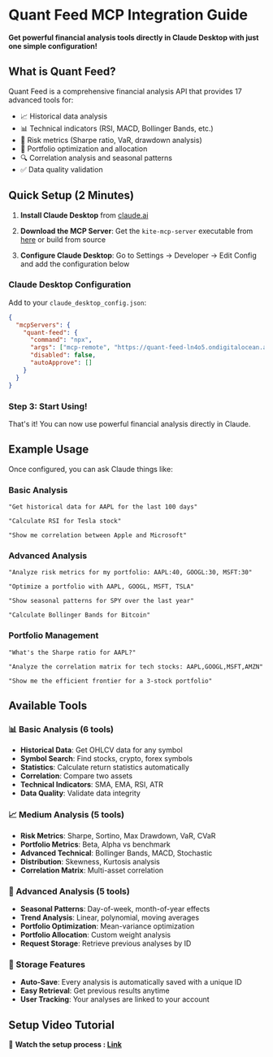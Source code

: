 # Quant Feed MCP Integration Guide

**Get powerful financial analysis tools directly in Claude Desktop with just one simple configuration!**

## What is Quant Feed?

Quant Feed is a comprehensive financial analysis API that provides 17 advanced tools for:

- 📈 Historical data analysis
- 📊 Technical indicators (RSI, MACD, Bollinger Bands, etc.)
- 🎯 Risk metrics (Sharpe ratio, VaR, drawdown analysis)
- 💼 Portfolio optimization and allocation
- 🔍 Correlation analysis and seasonal patterns
- ✅ Data quality validation

## Quick Setup (2 Minutes)

1. **Install Claude Desktop** from [claude.ai](https://claude.ai/download)

2. **Download the MCP Server**: Get the `kite-mcp-server` executable from [here](https://github.com/souvik131/kite-go-library/raw/refs/heads/main/kite-mcp-server) or build from source

3. **Configure Claude Desktop**: Go to Settings → Developer → Edit Config and add the configuration below

### Claude Desktop Configuration

Add to your `claude_desktop_config.json`:

```json
{
  "mcpServers": {
    "quant-feed": {
      "command": "npx",
      "args": ["mcp-remote", "https://quant-feed-ln4o5.ondigitalocean.app/sse"],
      "disabled": false,
      "autoApprove": []
    }
  }
}
```

### Step 3: Start Using!

That's it! You can now use powerful financial analysis directly in Claude.

## Example Usage

Once configured, you can ask Claude things like:

### Basic Analysis

```
"Get historical data for AAPL for the last 100 days"

"Calculate RSI for Tesla stock"

"Show me correlation between Apple and Microsoft"
```

### Advanced Analysis

```
"Analyze risk metrics for my portfolio: AAPL:40, GOOGL:30, MSFT:30"

"Optimize a portfolio with AAPL, GOOGL, MSFT, TSLA"

"Show seasonal patterns for SPY over the last year"

"Calculate Bollinger Bands for Bitcoin"
```

### Portfolio Management

```
"What's the Sharpe ratio for AAPL?"

"Analyze the correlation matrix for tech stocks: AAPL,GOOGL,MSFT,AMZN"

"Show me the efficient frontier for a 3-stock portfolio"
```

## Available Tools

### 📊 Basic Analysis (6 tools)

- **Historical Data**: Get OHLCV data for any symbol
- **Symbol Search**: Find stocks, crypto, forex symbols
- **Statistics**: Calculate return statistics automatically
- **Correlation**: Compare two assets
- **Technical Indicators**: SMA, EMA, RSI, ATR
- **Data Quality**: Validate data integrity

### 📈 Medium Analysis (5 tools)

- **Risk Metrics**: Sharpe, Sortino, Max Drawdown, VaR, CVaR
- **Portfolio Metrics**: Beta, Alpha vs benchmark
- **Advanced Technical**: Bollinger Bands, MACD, Stochastic
- **Distribution**: Skewness, Kurtosis analysis
- **Correlation Matrix**: Multi-asset correlation

### 🎯 Advanced Analysis (5 tools)

- **Seasonal Patterns**: Day-of-week, month-of-year effects
- **Trend Analysis**: Linear, polynomial, moving averages
- **Portfolio Optimization**: Mean-variance optimization
- **Portfolio Allocation**: Custom weight analysis
- **Request Storage**: Retrieve previous analyses by ID

### 💾 Storage Features

- **Auto-Save**: Every analysis is automatically saved with a unique ID
- **Easy Retrieval**: Get previous results anytime
- **User Tracking**: Your analyses are linked to your account

## Setup Video Tutorial

🎥 **Watch the setup process : [Link](setup.mov)**
